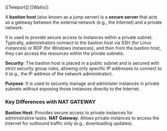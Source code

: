 [[Teleport]]
[[Wallix]]

A **bastion host** (also known as a jump server) is a **secure server** that acts as a gateway between the external network (e.g., the Internet) and a private network.

It is used to provide secure access to instances within a private subnet. Typically, administrators connect to the bastion host via SSH (for Linux instances) or RDP (for Windows instances), and then from the bastion host, they can access the resources within the private subnets.

**Security**: The bastion host is placed in a public subnet and is secured with strict security group rules, allowing only specific IP addresses to connect to it (e.g., the IP address of the network administrator).

**Purpose**: It is used to securely manage and administer instances in private subnets without exposing those instances directly to the Internet.
### Key Differences with NAT GATEWAY

**Bastion Host**: Provides secure access to private instances for administrative tasks.
**NAT Gateway**: Allows private instances to access the Internet for outbound traffic only (e.g., downloading updates).